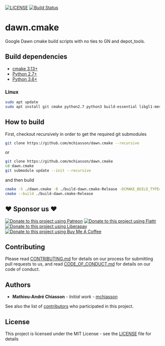[![LICENSE](https://img.shields.io/badge/License-MIT-0298c3.svg)](https://opensource.org/licenses/MIT) [![Build Status](https://travis-ci.com/mchiasson/dawn.cmake.svg?branch=master)](https://travis-ci.com/mchiasson/dawn.cmake)

# dawn.cmake
Google Dawn cmake build scripts with no ties to GN and depot_tools.

## Build dependencies
-   [cmake 3.13+](https://cmake.org/)
-   [Python 2.7+](https://python.org/)
-   [Python 3.6+](https://python.org/)

### Linux
```sh
sudo apt update
sudo apt install git cmake python2.7 python3 build-essential libgl1-mesa-dev libvulkan-dev mesa-common-dev
```

## How to build

First, checkout recursively in order to get the required git submodules
```sh
git clone https://github.com/mchiasson/dawn.cmake --recursive
```
or
```sh
git clone https://github.com/mchiasson/dawn.cmake
cd dawn.cmake
git submodule update --init --recursive
```

and then build
```sh
cmake -S ./dawn.cmake -B ./build-dawn.cmake-Release -DCMAKE_BUILD_TYPE=Release
cmake --build ./build-dawn.cmake-Release
```

## :heart: Sponsor us :heart:

[![Donate to this project using Patreon](https://img.shields.io/badge/Patreon-donate-yellow.svg)](https://www.patreon.com/mattchiasson)
[![Donate to this project using Flattr](https://img.shields.io/badge/Flattr-donate-yellow.svg)](https://flattr.com/@mattchiasson)
[![Donate to this project using Liberapay](https://img.shields.io/badge/Liberapay-donate-yellow.svg)](https://liberapay.com/MattChiasson/donate)
[![Donate to this project using Buy Me A Coffee](https://img.shields.io/badge/Buy%20Me%20A%20Coffee-donate-yellow.svg)](https://www.buymeacoffee.com/MYO5mfJhL)

## Contributing

Please read [CONTRIBUTING.md](CONTRIBUTING.md) for details on our process for submitting pull requests to us, and read [CODE_OF_CONDUCT.md](CODE_OF_CONDUCT.md) for details on our code of conduct.


## Authors

-   **Mathieu-André Chiasson** - *Initial work* - [mchiasson](https://github.com/mchiasson)

See also the list of [contributors](https://github.com/mchiasson/dawn.cmake/contributors) who participated in this project.

## License

This project is licensed under the MIT License - see the [LICENSE](LICENSE) file for details

